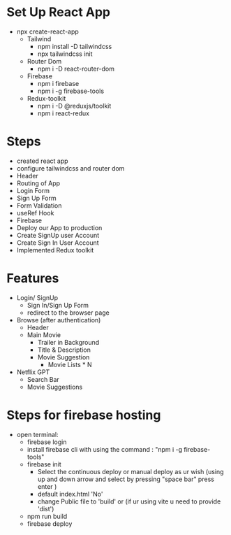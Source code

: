 # Set Up React App

- npx create-react-app
  - Tailwind
    - npm install -D tailwindcss
    - npx tailwindcss init
  - Router Dom
    - npm i -D react-router-dom
  - Firebase
    - npm i firebase
    - npm i -g firebase-tools
  - Redux-toolkit
    - npm i -D @reduxjs/toolkit
    - npm i react-redux

# Steps

- created react app
- configure tailwindcss and router dom
- Header
- Routing of App
- Login Form
- Sign Up Form
- Form Validation
- useRef Hook
- Firebase
- Deploy our App to production
- Create SignUp user Account
- Create Sign In User Account
- Implemented Redux toolkit

# Features

- Login/ SignUp
  - Sign In/Sign Up Form
  - redirect to the browser page
- Browse (after authentication)
  - Header
  - Main Movie
    - Trailer in Background
    - Title & Description
    - Movie Suggestion
      - Movie Lists \* N
- Netflix GPT
  - Search Bar
  - Movie Suggestions

# Steps for firebase hosting

- open terminal:
  - firebase login
  - install firebase cli with using the command : "npm i -g firebase-tools"
  - firebase init
    - Select the continuous deploy or manual deploy as ur wish (using up and down arrow and select by pressing "space bar" press enter )
    - default index.html 'No'
    - change Public file to 'build' or (if ur using vite u need to provide 'dist')
  - npm run build
  - firebase deploy
